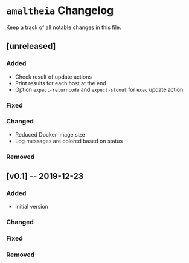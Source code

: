 # `amaltheia` Changelog

Keep a track of all notable changes in this file.

## [unreleased]

### Added

- Check result of update actions
- Print results for each host at the end
- Option `expect-returncode` and `expect-stdout` for `exec` update action

### Fixed

### Changed

- Reduced Docker image size
- Log messages are colored based on status

### Removed

## [v0.1] -- 2019-12-23

### Added

- Initial version

### Changed

### Fixed

### Removed
